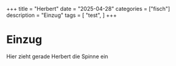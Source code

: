 +++
title = "Herbert"
date = "2025-04-28"
categories = ["fisch"]
description = "Einzug"
tags = [
    "test",
]
+++

# Einzug

Hier zieht gerade Herbert die Spinne ein
